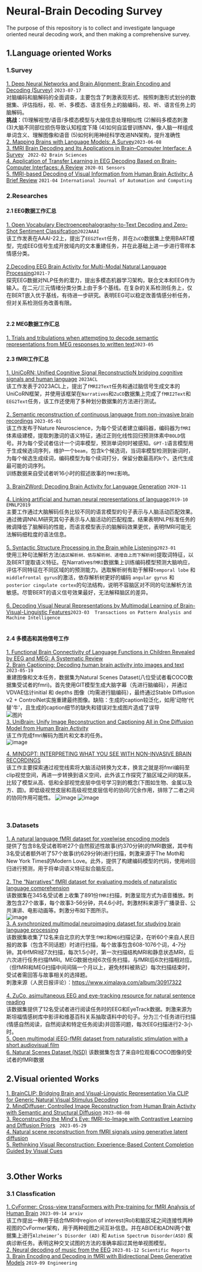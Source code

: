 # Neural-Brain Decoding Survey
The purpose of this repository is to collect and investigate language oriented neural decoding work, and then making a comprehensive survey. 

## 1.Language oriented Works
### 1.Survey
  [1. Deep Neural Networks and Brain Alignment: Brain Encoding and Decoding (Survey)](http://arxiv.org/abs/2307.10246) `2023-07-17`<br>
  对脑编码和脑解码的全面调查，主要包含了刺激表现形式、按照刺激形式划分的数据集、评估指标，视、听、多模态、语言任务上的脑编码，视、听、语言任务上的脑解码。<br>
  <b>挑战</b>：(1)理解视觉/语音/多模态模型与大脑信息处理相似性
       (2)解码多模态刺激
       (3)大脑不同部位损伤导致认知程度下降
       (4)如何自监督训练NN，像人脑一样组成单词含义、理解图像和语音
       (5)如何利用神经科学改进NN架构，提升准确性<br>
  [2. Mapping Brains with Language Models: A Survey](http://arxiv.org/abs/2306.05126)`2023-06-08`<br>
  [3. fMRI Brain Decoding and Its Applications in Brain–Computer Interface: A Survey](https://www.mdpi.com/2076-3425/12/2/228) ` 2022-02 Brain Sciences`<br>
  [4. Application of Transfer Learning in EEG Decoding Based on Brain-Computer Interfaces: A Review](https://www.mdpi.com/1424-8220/20/21/6321) `2020-01 Sensors`<br>
  [5. fMRI-based Decoding of Visual Information from Human Brain Activity: A Brief Review](https://link.springer.com/10.1007/s11633-020-1263-y)   `2021-04 International Journal of Automation and Computing` <br>

### 2.Researches
#### 2.1 EEG数据工作汇总
  [1. Open Vocabulary Electroencephalography-to-Text Decoding and Zero-Shot Sentiment Classifcation](https://ojs.aaai.org/index.php/AAAI/article/view/20472)`2022AAAI`<br>
  该工作发表在AAAI-22上，提出了`EEG2Text`任务，并在`ZuCO`数据集上使用BART模型，完成EEG信号生成开放域内的文本重建任务，并在此基础上进一步进行零样本情感分类。 <br>
  <br>
  [2.Decoding EEG Brain Activity for Multi-Modal Natural Language Processing](https://www.frontiersin.org/articles/10.3389/fnhum.2021.659410/full)`2021-7`<br>
  探究EEG数据对NLP任务的潜力，提出多模态机器学习架构，联合文本和EEG作为输入。在二元/三元情绪分类分类上由于多个基线。在复杂的关系检测任务上，仅在BERT嵌入优于基线，有待进一步研究。表明EEG可以稳定改善情感分析任务，但对关系检测任务改善有限。<br>
  <br>
#### 2.2 MEG数据工作汇总
[1. Trials and tribulations when attempting to decode semantic representations from MEG responses to written text](https://www.tandfonline.com/doi/full/10.1080/23273798.2023.2219353)`2023-05`
#### 2.3 fMRI工作汇总
[1. UniCoRN: Unified Cognitive Signal ReconstructioN bridging cognitive signals and human language](https://arxiv.org/abs/2307.05355) `2023ACL`<br>
该工作发表于2023ACL上，提出了`fMRI2Text`任务和通过脑信号生成文本的UniCoRN框架，并使用该框架在`Narratives`和`ZuCO`数据集上完成了`fMRI2Text`和`EEG2Text`任务，该工作还使用了多种划分数据集的方法进行测试。<br>
<br>
[2. Semantic reconstruction of continuous language from non-invasive brain recordings](https://www.nature.com/articles/s41593-023-01304-9)  `2023-05-01`<br>
  该工作发布于Nature Neuroscience，为每个受试者建立编码器，编码器为`fMRI`体素级建模，提取刺激词的语义特征，通过正则化线性回归预测体素中`BOLD`信号。并为每个受试者估计一个词率模型，预测单词何时被感知。`GPT-1`语言模型用于生成候选词序列，维护一个`beam`，包含k个候选词，当词率模型检测到新词时，为每个候选生成续词，编码模型为每个续词打分，保留分数最高的k个。迭代生成最可能的词序列。<br>
  训练数据来自受试者听16小时的叙述故事的`fMRI`影响。<br>
  <br>
[3. Brain2Word: Decoding Brain Activity for Language Generation](https://arxiv.org/abs/2009.04765) `2020-11`<br>
<br>
[4. Linking artificial and human neural representations of language](https://aclanthology.org/D19-1050/)`2019-10 EMNLP2019`<br>
主要工作通过大脑解码任务比较不同的语言模型的句子表示与人脑活动匹配效果。通过微调NNLM研究其句子表示与人脑活动的匹配程度。结果表明NLP标准任务的微调降低了脑解码的性能，而语言模型表示的脑解码效果更优，表明fMRI可能无法解码细粒度的语法信息。<br>
<br>
[5. Syntactic Structure Processing in the Brain while Listening](https://ui.adsabs.harvard.edu/abs/2023arXiv230208589O/abstract)`2023-01`<br>
使用三种句法解析方法(`选区解析树、依存解析树、递增自上而下解析树`)提取词特征，以及BERT提取语义特征。在Narratives`fMRI`数据集上训练编码模型预测大脑响应，评估不同特征在不同区域的的预测能力。选取解析树有助于解释`temporal lobe` 和 `middlefrontal gyrus`的激活，依存解析树更好的编码 `angular gyrus` 和 `posterior cingulate cortex`的句法结构，说明不容脑区对不同的句法解析方法敏感。尽管BERT的语义信号效果最好，无法解释脑区的差异。<br>
<br>
[6. Decoding Visual Neural Representations by Multimodal Learning of Brain-Visual-Linguistic Features](https://ieeexplore.ieee.org/abstract/document/10089190)`2023-03  Transactions on Pattern Analysis and Machine Intelligence`<br>
<br>
#### 2.4 多模态和其他信号工作
[1. Functional Brain Connectivity of Language Functions in Children Revealed by EEG and MEG: A Systematic Review](https://www.frontiersin.org/articles/10.3389/fnhum.2020.00062/full)<br>
[2. Brain Captioning: Decoding human brain activity into images and text](http://arxiv.org/abs/2305.11560)` 2023-05-19`<br>
重建图像和文本任务，数据集为Natural Scenes Dataset(八位受试者看COCO数据集受试者的fmri)。首先使用GIT模型生成大脑字幕（先进行脑编码），并通过VDVAE估计initial 和 depths 图像（均需进行脑编码），最终通过Stable Diffusion v2 + ControlNet实施重建最终图像。缺陷：生成的caption较泛化，如用'动物'代替'牛'，且生成的caption细节的缺失和错误对生成图片造成了误导<br>
![图片](https://github.com/xiaRunZe/Neural-Brain-Decoding/assets/121854058/fa089ad0-07f8-4229-8447-e519df4f9f18)<br>
[3. UniBrain: Unify Image Reconstruction and Captioning All in One Diffusion Model from Human Brain Activity](http://arxiv.org/abs/2308.07428)<br>
该工作完成fmri解码为图片和文本的任务。<br>
![image](https://github.com/xiaRunZe/Neural-Brain-Decoding/assets/121854058/530075c8-18c0-47de-b9d0-749e8463a366)

[4. MINDGPT: INTERPRETING WHAT YOU SEE WITH NON-INVASIVE BRAIN RECORDINGS](http://arxiv.org/abs/2309.15729)<br>
该工作主要探索通过视觉线索将大脑活动转换为文本，换言之就是将fmri编码至clip视觉空间，再进一步转换到语义空间，此外该工作探究了脑区域之间的联系，比较了模型从高、低和全部视觉皮层中信号学习到的概念(下图如生物、金属以及方、圆)。即低级视觉皮层和高级视觉皮层信号的协同/冗余作用，排除了二者之间的协同作用可能性。
![image](https://github.com/xiaRunZe/Neural-Brain-Decoding/assets/121854058/de9e1f5f-fa20-4923-80a3-06afc1d96370)
![image](https://github.com/xiaRunZe/Neural-Brain-Decoding/assets/121854058/698715e9-0662-4f10-b12a-5e9ab8eb1150)

<br>

### 3.Datasets
[1. A natural language fMRI dataset for voxelwise encoding models ](https://www.nature.com/articles/s41597-023-02437-z)<br>
提供了包含8名受试者聆听27个自然叙述性故事(约370分钟)的fMRI数据，其中有3名受试者额外听了57个故事(约629分钟)进行扫描，刺激来源于The Moth和New York Times的Modern Love。此外，提供了构建编码模型的代码，使用岭回归进行预测，用于将单词语义特征拟合脑反应。<br>
<br>
[2. The “Narratives” fMRI dataset for evaluating models of naturalistic language comprehension](https://www.nature.com/articles/s41597-021-01033-3)<br>
该数据集在345名受试者上收集了891份`fMRI`扫描，刺激呈现方式为语音播放。刺激包含27个故事，每个故事3-56分钟，共4.6小时。刺激材料来源于广播录音、公共演讲、电影动画等。刺激分布如下图所示。<br>
![image](https://github.com/xiaRunZe/Neural-Decoding/blob/main/figures/%E5%9B%BE%E7%89%87.png)
<br>
[3. A synchronized multimodal neuroimaging dataset for studying brain language processing](https://www.nature.com/articles/s41597-022-01708-5)<br>
该数据集收集了12名来自北京的大学生`fMRI`和`MEG`扫描记录，在听60个来自人民日报的故事（包含不同话题）时进行扫描，每个故事包含608-1076个词，4-7分钟。其中fMRI经7次扫描，每次1.5小时，第一次扫描结构MRI和静息状态MRI，后六次进行任务扫描fMRI。MEG数据也经6次任务扫描，与fMRI后6次扫描相对应。（但fMRI和MEG扫描中间间隔一个月以上，避免材料被熟记）每次扫描结束时，受试者需回答与故事相关的选择题。<br>
刺激来源（人民日报评论）：https://www.ximalaya.com/album/30917322<br>
<br>
[4. ZuCo, asimultaneous EEG and eye-tracking resource for natural sentence reading](https://www.nature.com/articles/sdata2018291)<br>
该数据集提供了12名受试者进行阅读任务时的EEG和EyeTrack数据。刺激来源为斯坦福情感树库中影评和维基百科关系抽取语料中的句子。分为三个任务进行扫描(情感自然阅读，自然阅读和特定任务阅读)并回答问题，每次EEG扫描进行2-3小时。
<br>
[5. Open multimodal iEEG-fMRI dataset from naturalistic stimulation with a short audiovisual film](https://www.nature.com/articles/s41597-022-01173-0)<br>
[6. Natural Scenes Dataset (NSD)](https://naturalscenesdataset.org/) 该数据集包含了来自8位观看COCO图像的受试者的fMRI数据
<br>
## 2.Visual oriented Works
[1. BrainCLIP: Bridging Brain and Visual-Linguistic Representation Via CLIP for Generic Natural Visual Stimulus Decoding](http://arxiv.org/abs/2302.12971)<br>
[2. MindDiffuser: Controlled Image Reconstruction from Human Brain Activity with Semantic and Structural Diffusion](http://arxiv.org/abs/2308.04249) `2023-08-08`<br>
[3. Reconstructing the Mind's Eye: fMRI-to-Image with Contrastive Learning and Diffusion Priors](http://arxiv.org/abs/2305.18274) ` 2023-05-29`<br>
[4. Natural scene reconstruction from fMRI signals using generative latent diffusion](http://arxiv.org/abs/2303.05334)<br>
[5. Rethinking Visual Reconstruction: Experience-Based Content Completion Guided by Visual Cues](https://www.semanticscholar.org/paper/Rethinking-Visual-Reconstruction%3A-Experience-Based-Chen-Qi/1550ffa6cf4c6d82608eb1022d0cce1cd3ffe1b1)<br>
<br>


## 3.Other Works
### 3.1 Classfication
[1. CvFormer: Cross-view transFormers with Pre-training for fMRI Analysis of Human Brain](https://arxiv.org/abs/2309.07940) `2023-09-14 arxiv` <br>
该工作提出一种用于结合fMRI中region of interest(RoI)和脑区域之间连接性两种视图的CvFormer架构，用于两种视图之间互补信息。并在ABIDE和ADNI两个数据集上进行`Alzheimer’s Disorder (AD)` 和 `Autism Spectrum Disorder(ASD)` 疾病诊断任务。表明这种交叉试图的方法的准确率超过其他单视图模型。
<br>
[2. Neural decoding of music from the EEG](https://www.nature.com/articles/s41598-022-27361-x) `2023-01-12 Scientific Reports` <br>
[3. Brain Encoding and Decoding in fMRI with Bidirectional Deep Generative Models](https://linkinghub.elsevier.com/retrieve/pii/S2095809917305647) `2019-09 Engineering`
